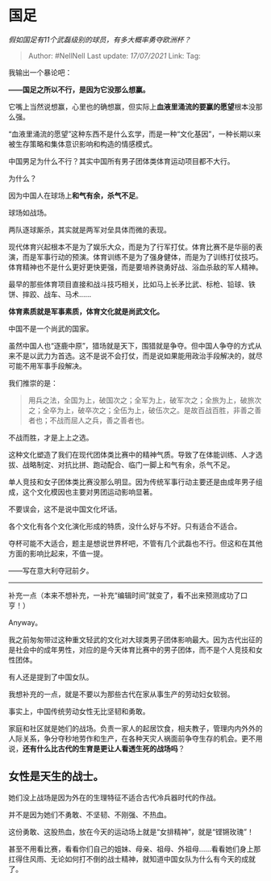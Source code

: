 # 国足
*假如国足有11个武磊级别的球员，有多大概率勇夺欧洲杯？*

> Author: #NellNell 
> Last update: *17/07/2021* 
> Link:
> Tag: 
  
我输出一个暴论吧：

**——国足之所以不行，是因为它没那么想赢。**

它嘴上当然说想赢，心里也的确想赢，但实际上**血液里涌流的要赢的愿望**根本没那么强。

“血液里涌流的愿望”这种东西不是什么玄学，而是一种“文化基因”，一种长期以来被生存策略和集体意识影响和构造的情感模式。

中国男足为什么不行？其实中国所有男子团体类体育运动项目都不大行。

为什么？

因为中国人在球场上**和气有余，杀气不足**。

球场如战场。

两队逐球厮杀，其实就是两军对垒具体而微的表现。

现代体育兴起根本不是为了娱乐大众，而是为了行军打仗。体育比赛不是华丽的表演，而是军事行动的预演。体育训练不是为了强身健体，而是为了训练打仗技巧。体育精神也不是什么更好更快更强，而是要培养骁勇好战、浴血杀敌的军人精神。

最早的那些体育项目直接和战斗技巧相关，比如马上长矛比武、标枪、铅球、铁饼、摔跤、战车、马术……

**体育素质就是军事素质，体育文化就是尚武文化。**

中国不是一个尚武的国家。

虽然中国人也“逐鹿中原”，猎场就是天下，围猎就是争夺。但中国人争夺的方式从来不是以武力为首选。这不是说不会打仗，而是说如果能用政治手段解决的，就尽可能不用军事手段解决。

我们推崇的是：

> 用兵之法，全国为上，破国次之；全军为上，破军次之；全旅为上，破旅次之；全卒为上，破卒次之；全伍为上，破伍次之。是故百战百胜，非善之善者也；不战而屈人之兵，善之善者也。

不战而胜，才是上上之选。

这种文化塑造了我们在现代团体类比赛中的精神气质。导致了在体能训练、人才选拔、战略制定、对抗比拼、跑动配合、临门一脚上和气有余，杀气不足。

单人竞技和女子团体类比赛没那么明显。因为传统军事行动主要还是由成年男子组成，这个文化模因也主要对男团运动影响显著。

不要误会，这不是说中国文化坏话。

各个文化有各个文化演化形成的特质，没什么好与不好。只有适合不适合。

夺杯可能不大适合，题主是想说世界杯吧，不管有几个武磊也不行。但这和在其他方面的影响比起来，不值一提。

——写在意大利夺冠前夕。

---

补充一点（本来不想补充，一补充“编辑时间”就变了，看不出来预测成功了口亨！）

Anyway。

我之前匆匆带过这种重文轻武的文化对大球类男子团体影响最大。因为古代出征的是社会中的成年男性，对应的是今天体育比赛中的男子团体，而不是个人竞技和女性团体。

有人还是提到了中国女队。

我想补充的一点，就是不要以为那些古代在家从事生产的劳动妇女软弱。

事实上，中国传统劳动女性无比坚韧和勇敢。

家庭和社区就是她们的战场。负责一家人的起居饮食，相夫教子，管理内内外外的人际关系，争分夺秒地劳作和生产，在各种天灾人祸面前争夺生存的机会。更不用说，**还有什么比古代的生育是更让人看透生死的战场吗**？

## **女性是天生的战士。**

她们没上战场是因为外在的生理特征不适合古代冷兵器时代的作战。

并不是因为她们不勇敢、不坚韧、不刚强、不热血。

这份勇敢、这股热血，放在今天的运动场上就是“女排精神”，就是“铿锵玫瑰”！

甚至不用看比赛，看看你们自己的姐妹、母亲、祖母、外祖母……看看她们身上那扛得住风雨、无论如何打不倒的战士精神，就知道中国女队为什么有今天的成就了。